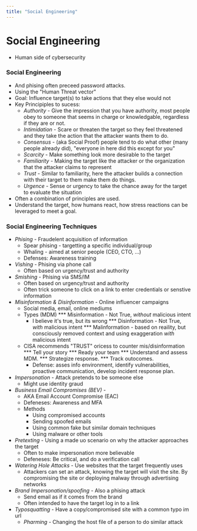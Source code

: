```yaml
---
title: "Social Engineering"
---
```

# Social Engineering

* Human side of cybersecurity
### Social Engineering
* And phising often preceed password attacks.
* Using the "Human Threat vector"
* Goal: Influence target(s) to take actions that they else would not
* Key Principiples to sucess:
  * *Authority* - Give the impression that you have authority, most people obey to someone that seems in charge or knowledgable, regardless if they are or not.
  * *Intimidation* - Scare or threaten the target so they feel threatened and they take the action that the attacker wants them to do.
  * *Consensus* - (aka Social Proof) people tend to do what other (many people already did), "everyone in here did this except for you"
  * *Scarcity* - Make something look more desirable to the target
  * *Familiarity* - Making the target like the attacker or the organization that the attacker claims to represent
  * *Trust* - Similar to familiarity, here the attacker builds a connection with their target to them make them do things.
  * *Urgence* - Sense or urgency to take the chance away for the target to evaluate the situation
* Often a combination of principles are used.
* Understand the target, how humans react, how stress reactions can be leveraged to meet a goal.
### Social Engineering Techniques
* *Phising* - Fraudelent acquisition of information
  * Spear phising - targetting a specific individual/group
  * Whaling - aimed at senior people (CEO, CTO, ...)
  * Defenses: Awareness training
* *Vishing* - Phising via phone call
  * Often based on urgency/trust and authority
* *Smishing* - Phising via SMS/IM
  * Often based on urgency/trust and authority
  * Often trick someone to click on a link to enter credentials or senstive information
* *Misinformation & Disinformation* - Online influencer campaigns
  * Social media, email, online mediums
  * Types (MDM)
    *** Misinformation - Not True, *without* malicious intent
      * I believe it's true, but its wrong
    *** Disinformation - Not True, *with* malicious intent
    *** Malinformation - based on reaility, but consciously removed context and using exaggeration *with* malicious intent
  * CISA recommends "TRUST" oricess to counter mis/disinformation
    *** Tell your story
    *** Ready your team
    *** Understand and assess MDM.
    *** Strategize response.
    *** Track outocomes.
    * Defense: asses info environment, identify vulnerabilities, proactive communication, develop incident response plan.
* *Impersonation* - Attack pretends to be someone else
  * Might use identity graud
* *Business Email Compromises (BEV)* -
  * AKA Email Account Compromise (EAC)
  * Defeneses: Awareness and MFA
  * Methods
    * Using compromised accounts
    * Sending spoofed emails
    * Using common fake but similar domain techniques
    * Using malware or other tools
* *Pretexting* - Using a made uo scenario on why the attacker approaches the target
  * Often to make impersonation more believable
  * Defeneses: Be critical, and do a verification call
* *Watering Hole Attacks* - Use websites that the target frequently uses
  * Attackers can set an attack, knowing the target will visit the site. By compromising the site or deploying malway through advertising networks
* *Brand Impersonation/spoofing* - Also a phising attack
  * Send email as if it comes from the brand
  * Often intended to have the target log in to a link
* *Typosquatting* - Have a copy/compromised site with a common typo im url
  * *Pharming* - Changing the host file of a person to do similar attack

